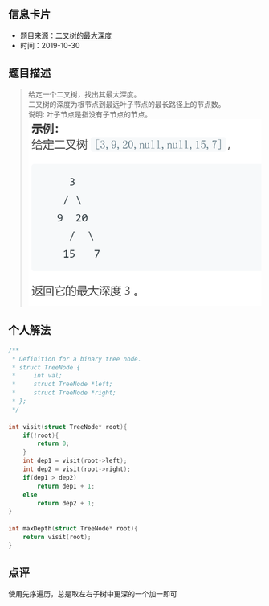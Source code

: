## 信息卡片
* 题目来源：[二叉树的最大深度](https://leetcode-cn.com/problems/maximum-depth-of-binary-tree/)
* 时间：2019-10-30

## 题目描述
> 给定一个二叉树，找出其最大深度。<br>
二叉树的深度为根节点到最远叶子节点的最长路径上的节点数。<br>
说明: 叶子节点是指没有子节点的节点。<br>
![示例](https://github.com/square-coder/LeetCode-/blob/master/pic/104.png)


## 个人解法
```c
/**
 * Definition for a binary tree node.
 * struct TreeNode {
 *     int val;
 *     struct TreeNode *left;
 *     struct TreeNode *right;
 * };
 */

int visit(struct TreeNode* root){
    if(!root){
        return 0;
    }
    int dep1 = visit(root->left);
    int dep2 = visit(root->right);
    if(dep1 > dep2)
        return dep1 + 1;
    else
        return dep2 + 1;
}

int maxDepth(struct TreeNode* root){
    return visit(root);
}
``` 



## 点评
使用先序遍历，总是取左右子树中更深的一个加一即可
